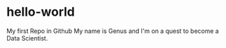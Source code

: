 # hello-world
My first Repo in Github
My name is Genus and I'm on a quest to become a Data Scientist.
